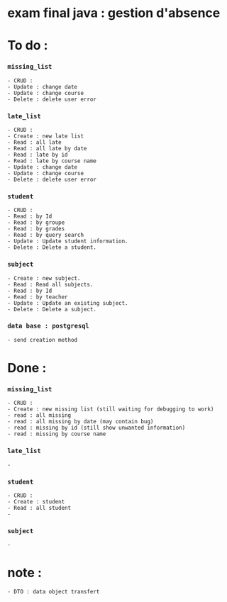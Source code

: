 # exam final java : gestion d'absence


# To do : 

### `missing_list`

    - CRUD : 
    - Update : change date 
    - Update : change course
    - Delete : delete user error

### `late_list`
    
    - CRUD : 
    - Create : new late list
    - Read : all late
    - Read : all late by date 
    - Read : late by id 
    - Read : late by course name
    - Update : change date 
    - Update : change course
    - Delete : delete user error

### `student`
    
    - CRUD : 
    - Read : by Id
    - Read : by groupe
    - Read : by grades
    - Read : by query search
    - Update : Update student information.
    - Delete : Delete a student.

### `subject`

    - Create : new subject.
    - Read : Read all subjects.
    - Read : by Id
    - Read : by teacher
    - Update : Update an existing subject.
    - Delete : Delete a subject.
    
### `data base : postgresql`

    - send creation method

# Done : 

### `missing_list`
    
    - CRUD :
    - Create : new missing list (still waiting for debugging to work)
    - read : all missing
    - read : all missing by date (may contain bug)
    - read : missing by id (still show unwanted information)
    - read : missing by course name

### `late_list`

    -
  
  ### `student`

    - CRUD : 
    - Create : student
    - Read : all student
    - 

  ### `subject`

    -


# note : 
    - DTO : data object transfert